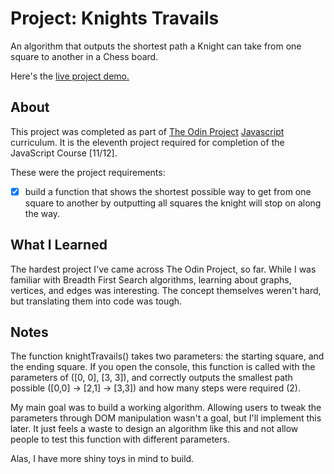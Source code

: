 Project: Knights Travails
=============

An algorithm that outputs the shortest path a Knight can take from one square to another in a Chess board.

Here's the [live project demo.](https://alansobchacki.github.io/odin-js-knights-travails)

About
-----

This project was completed as part of [The Odin Project](https://www.theodinproject.com/) [Javascript](https://www.theodinproject.com/paths/full-stack-javascript/courses/javascript) curriculum. It is the eleventh project required for completion of the JavaScript Course [11/12].

These were the project requirements:

- [x] build a function that shows the shortest possible way to get from one square to another by outputting all squares the knight will stop on along the way.


What I Learned
-----

The hardest project I've came across The Odin Project, so far. While I was familiar with Breadth First Search algorithms, learning about graphs, vertices, and edges was interesting. The concept themselves weren't hard, but translating them into code was tough.

Notes
-----

The function knightTravails() takes two parameters: the starting square, and the ending square. If you open the console, this function is called with the parameters of ([0, 0], [3, 3]), and correctly outputs the smallest path possible ([0,0] -> [2,1] -> [3,3]) and how many steps were required (2). 

My main goal was to build a working algorithm. Allowing users to tweak the parameters through DOM manipulation wasn't a goal, but I'll implement this later. It just feels a waste to design an algorithm like this and not allow people to test this function with different parameters. 

Alas, I have more shiny toys in mind to build.
